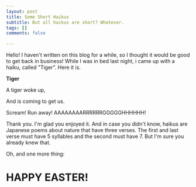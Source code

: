 ```yaml
---
layout: post
title: Some Short Haikus
subtitle: But all haikus are short? Whatever.
tags: []
comments: false

---
```

Hello! I haven't written on this blog for a while, so I thought it would be good to get back in business! While I was in bed last night, i came up with a haiku, called "Tiger". Here it is.

**Tiger**

A tiger woke up,

And is coming to get us.

Scream! Run away! AAAAAAAARRRRRRGGGGGHHHHHH!

Thank you. I'm glad you enjoyed it. And in case you didn't know, haikus are Japanese poems about nature that have three verses. The first and last verse must have 5 syllables and the second must have 7. But I'm sure you already knew that.

Oh, and one more thing:

# HAPPY EASTER!